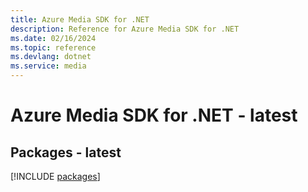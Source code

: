 ```yaml
---
title: Azure Media SDK for .NET
description: Reference for Azure Media SDK for .NET
ms.date: 02/16/2024
ms.topic: reference
ms.devlang: dotnet
ms.service: media
---
```

# Azure Media SDK for .NET - latest
## Packages - latest
[!INCLUDE [packages](media-index.md)]